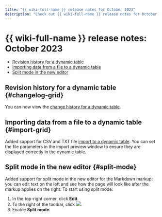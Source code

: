 ```yaml
---
title: "{{ wiki-full-name }} release notes for October 2023"
description: "Check out {{ wiki-full-name }} release notes for October 2023."
---
```


# {{ wiki-full-name }} release notes: October 2023

* [Revision history for a dynamic table](#changelog-grid)
* [Importing data from a file to a dynamic table](#import-grid)
* [Split mode in the new editor](#split-mode)

## Revision history for a dynamic table {#changelog-grid}

You can now view the [change history for a dynamic table](../history.md#grid).

## Importing data from a file to a dynamic table {#import-grid}

Added support for CSV and TXT file [import to a dynamic table](../import-page.md#dynamic-table). You can set the file parameters in the import preview window to ensure they are displayed correctly in the dynamic table.

## Split mode in the new editor {#split-mode}

Added support for split mode in the new editor for the Markdown markup: you can edit text on the left and see how the page will look like after the markup applies on the right. To start using split mode:

1. In the top-right corner, click **Edit**.
1. To the right of the toolbar, click ![](../../_assets/wiki/svg/wysiwyg/show.svg).
1. Enable **Split mode**.
